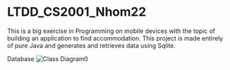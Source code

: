 # LTDD_CS2001_Nhom22

This is a big exercise in Programming on mobile devices with the topic of building an application to find accommodation. This project is made entirely of pure Java and generates and retrieves data using Sqlite.

 Database
![Class Diagram0](https://github.com/TranDatk/LTDD_CS2001_Nhom22/assets/84312661/6a559aa9-8ce4-4ba2-91f9-64e12cd57f75)
